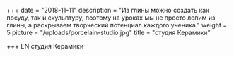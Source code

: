 +++
date = "2018-11-11"
description = "Из глины можно создать как посуду, так и скульптуру, поэтому на уроках мы не просто лепим из глины, а раскрываем творческий потенциал каждого ученика."
weight = 5
picture = "/uploads/porcelain-studio.jpg"
title = "студия Керамики"

+++
EN
студия Керамики